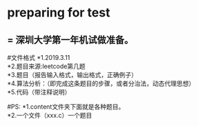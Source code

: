 preparing for test
====

=
深圳大学第一年机试做准备。
------------------------


#文件格式
*1.2019.3.11<br/>
*2.题目来源:leetcode第几题<br/>
*3.题目（报告输入格式，输出格式，正确例子）<br/>
*4.算法分析：（即完成这条题目的步骤，或者分治法，动态代理思想）<br/>
*5.代码（带注释说明）<br/>



#PS:
*1.content文件夹下面就是各种题目。<br/>
*2.一个文件（xxx.c）一个题目<br/>

